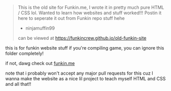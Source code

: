 > This is the old site for Funkin.me, I wrote it in pretty much pure HTML / CSS lol. Wanted to learn how websites and stuff worked!!! 
> Postin it here to seperate it out from Funkin repo stuff hehe
> - ninjamuffin99
> 
> can be viewed at https://funkincrew.github.io/old-funkin-site



this is for funkin website stuff
if you're compiling game, you can ignore this folder completely!

if not, dawg check out [funkin.me](https://funkin.me)

note that i probably won't accept any major pull requests for this
cuz I wanna make the website as a nice lil project to teach myself HTML and CSS and all that!!
